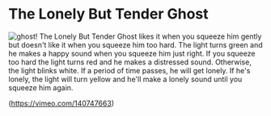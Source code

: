 # The Lonely But Tender Ghost
![ghost!](http://nicole.pizza/itp/wp-content/uploads/2015/09/IMG_0272.jpg)
The Lonely But Tender Ghost likes it when you squeeze him gently but doesn't like it when you squeeze him too hard.  The light turns green and he makes a happy sound when you squeeze him just right. If you squeeze too hard the light turns red and he makes a distressed sound.   Otherwise, the light blinks white.  If a period of time passes, he will get lonely.  If he's lonely, the light will turn yellow and he'll make a lonely sound until you squeeze him again.

(https://vimeo.com/140747663)
